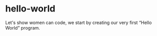 # hello-world
Let's show women can code, we start by creating our very first “Hello World” program. 
